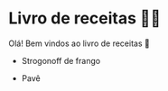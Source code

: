 # Livro de receitas :man_cook:

Olá! Bem vindos ao livro de receitas :wave:

- Strogonoff de frango

- Pavê

  ​





